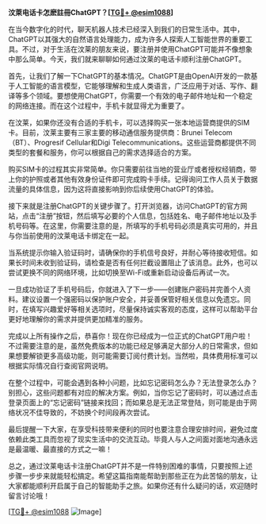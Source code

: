 **汶萊电话卡怎麽註冊ChatGPT？[[TG💪+ @esim1088](https://t.me/s/esim1088)]**

在当今数字化的时代，聊天机器人技术已经深入到我们的日常生活中。其中，ChatGPT以其强大的自然语言处理能力，成为许多人探索人工智能世界的重要工具。不过，对于生活在汶莱的朋友来说，要注册并使用ChatGPT可能并不像想象中那么简单。今天，我们就来聊聊如何通过汶莱的电话卡顺利注册ChatGPT。

首先，让我们了解一下ChatGPT的基本情况。ChatGPT是由OpenAI开发的一款基于人工智能的语言模型，它能够理解和生成人类语言，广泛应用于对话、写作、翻译等多个领域。要想使用ChatGPT，你需要一个有效的电子邮件地址和一个稳定的网络连接。而在这个过程中，手机卡就显得尤为重要了。

在汶莱，如果你还没有合适的手机卡，可以选择购买一张本地运营商提供的SIM卡。目前，汶莱主要有三家主要的移动通信服务提供商：Brunei Telecom（BT）、Progresif Cellular和Digi Telecommunications。这些运营商都提供不同类型的套餐和服务，你可以根据自己的需求选择适合的方案。

购买SIM卡的过程其实非常简单。你只需要前往当地的营业厅或者授权经销商，带上你的护照或者其他有效身份证件即可完成购卡手续。记得询问工作人员关于数据流量的具体信息，因为这将直接影响到你后续使用ChatGPT的体验。

接下来就是注册ChatGPT的关键步骤了。打开浏览器，访问ChatGPT的官方网站，点击“注册”按钮，然后填写必要的个人信息，包括姓名、电子邮件地址以及手机号码等。在这里，你需要注意的是，所填写的手机号码必须是真实可用的，并且与你当前使用的汶莱电话卡绑定在一起。

当系统提示你输入验证码时，请确保你的手机信号良好，并耐心等待接收短信。如果长时间未收到验证码，请检查是否有任何拦截设置阻止了该消息。此外，也可以尝试更换不同的网络环境，比如切换至Wi-Fi或重新启动设备后再试一次。

一旦成功验证了手机号码后，你就进入了下一步——创建账户密码并完善个人资料。建议设置一个强密码以保护账户安全，并妥善保管好相关信息以免遗忘。同时，在填写兴趣爱好等相关选项时，尽量保持诚实客观的态度，这样可以帮助平台更好地理解你的需求并提供更加精准的服务。

完成以上所有操作之后，恭喜你！现在你已经成为一位正式的ChatGPT用户啦！不过需要注意的是，虽然免费版本的功能已经足够满足大部分人的日常需求，但如果想要解锁更多高级功能，则可能需要订阅付费计划。当然啦，具体费用标准可以根据实际情况自行查阅官网说明。

在整个过程中，可能会遇到各种小问题，比如忘记密码怎么办？无法登录怎么办？别担心，这些问题都有对应的解决方案。例如，当你忘记了密码时，可以通过点击登录页面上的“忘记密码”链接来找回；而如果总是无法正常登陆，则可能是由于网络状况不佳导致的，不妨换个时间段再次尝试。

最后提醒一下大家，在享受科技带来便利的同时也要注意合理安排时间，避免过度依赖此类工具而忽视了现实生活中的交流互动。毕竟人与人之间面对面地沟通永远是最温暖、最直接的方式之一嘛！

总之，通过汶莱电话卡注册ChatGPT并不是一件特别困难的事情，只要按照上述步骤一步步来就能轻松搞定。希望这篇指南能帮助到那些正在为此苦恼的朋友，让大家都能顺利开启属于自己的智能助手之旅。如果你还有什么疑问的话，欢迎随时留言讨论哦！

[[TG💪+ @esim1088](https://t.me/s/esim1088) ![Image](https://i.postimg.cc/4NQfJmqS/Snipaste-2025-05-13-00-14-12.png)]